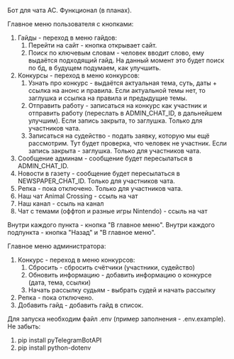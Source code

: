 Бот для чата AC. Функционал (в планах).

Главное меню пользователя с кнопками:
1. Гайды - переход в меню гайдов:
   1. Перейти на сайт - кнопка открывает сайт.
   2. Поиск по ключевым словам - человек вводит слово, ему выдаётся подходящий гайд. На данный момент это будет поиск по бд, в будущем подумаем, как улучшить.
2. Конкурсы - переход в меню конкурсов:
   1. Узнать про конкурс - выдаётся актуальная тема, суть, даты + ссылка на анонс и правила. Если актуальной темы нет, то заглушка и ссылка на правила и предыдущие темы. 
   2. Отправить работу - записаться на конкурс как участник и отправить работу (переслать в ADMIN_CHAT_ID, в дальнейшем улучшим). Если запись закрыта, то заглушка. Только для участников чата.
   3. Записаться на судейство - подать заявку, которую мы ещё рассмотрим. Тут будет проверка, что человек не участник. Если запись закрыта - заглушка. Только для участников чата.
3. Сообщение админам - сообщение будет пересылаться в ADMIN_CHAT_ID.
4. Новости в газету - сообщение будет пересылаться в NEWSPAPER_CHAT_ID. Только для участников чата.
5. Репка - пока отключено. Только для участников чата.
6. Наш чат Animal Crossing - ссыль на чат
7. Наш канал - ссыль на канал
8. Чат с темами (оффтоп и разные игры Nintendo) - ссыль на чат
   
Внутри каждого пункта - кнопка "В главное меню".
Внутри каждого подпункта - кнопка "Назад" и "В главное меню".

Главное меню администратора:
1. Конкурс - переход в меню конкурсов:
   1. Сбросить - сбросить счётчики (участники, судейство)
   2. Обновить информацию - добавить информацию о конкурсе (дата, тема, ссылки)
   3. Начать рассылку судьям - выбрать судей и начать рассылку
2. Репка - пока отключено.
3. Добавить гайд - добавить гайд в список.

Для запуска необходим файл .env (пример заполнения - .env.example).
Не забыть:
1. pip install pyTelegramBotAPI
2. pip install python-dotenv